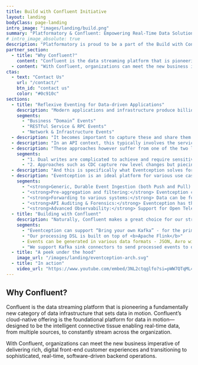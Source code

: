 ```yaml
---
title: Build with Confluent Initiative
layout: landing
bodyClass: page-landing
intro_image: "images/landing/build.png"
summary: "Platformatory & Confluent: Empowering Real-Time Data Solutions"
# intro_image_absolute: true
description: "Platformatory is proud to be a part of the Build with Confluent initiative. By verifying our streaming-based use cases with Confluent, you can have confidence that our Confluent-based service offering is not only built on the leading data streaming platform but also verified by the experts at Confluent."
partner_section:
  - title: "Why Confluent?"
    content: "Confluent is the data streaming platform that is pioneering a fundamentally new category of data infrastructure that sets data in motion. Confluent’s cloud-native offering is the foundational platform for data in motion—designed to be the intelligent connective tissue enabling real-time data, from multiple sources, to constantly stream across the organization."
  - content: "With Confluent, organizations can meet the new business imperative of delivering rich, digital front-end customer experiences and transitioning to sophisticated, real-time, software-driven backend operations."
ctas:
  - text: "Contact Us"
    url: "/contact/"
    btn_id: "contact us"
    color: "#0c910c"
sections:
  - title: "Reflexive Eventing for Data-driven Applications"
    description: "Modern applications and infrastructure produce billions of events of interest. These can be"
    segments:
      - "Business “Domain” Events"
      - "RESTful Service & RPC Events"
      - "Network & Infrastructure Events"
  - description: "It becomes important to capture these and share them with the right stakeholders for processing and deriving insights from them. For example, in an e-commerce product, when an order is placed, multiple entities, such as shipping, payment, billing, BI, etc., are interested in the event."
  - description: "In an API context, this typically involves the service performing a dual write to the database and the message broker, or the same changes being passed through to the message broker using an approach like change data capture."
  - description: "These approaches however suffer from one of the two limitations"
    segments:
      - "1. Dual writes are complicated to achieve and require sensitive code changes. Many times, these maybe legacy applications or outside our domain of control"
      - "2. Approaches such as CDC capture row level changes but piecing back domain objects from table and row level changes requires a lot of complex stream processing."
  - description: "And this is specifically what Eventception solves for. It does this by treating the API history as a transactional log. Eventception hooks into common network layer proxies and agents to synthesize, aggregate and distribute events in a variety of formats."
  - description: "Eventception is an ideal platform for various use cases, starting from"
    segments:
      - "<strong>Generic, Durable Event Ingestion (both Push and Pull):</strong> Eventception can be used to ingest events from various L4-L7 proxies, network logging appliances or existing syslog agents. It has support for REST/HTTP style application services, gRPC, HTTP/2, WebSockets."
      - "<strong>Pre-aggregation and filtering:</strong> Eventception can be used to parse, pre-aggregate and filter data using an idiomatic DSL, so as to summarize, roll-up and efficiently manage massive volumes of data over time."
      - "<strong>Forwarding to various systems:</strong> Data can be forwarded to various systems using connectors: Supporting popular SIEM systems, log-storage systems and analytical data stores. Eventception also supports consuming with Kafka consumers, REST or built-in webhook dispatcher, along with CloudEvent bindings (serverless friendly!)"
      - "<strong>API Auditing & Forensics:</strong> Eventception has the ability to mine granular audit logs for RESTful microservices across your entire API surface."
      - "<strong>Advanced Observability:</strong> Support for Open Telemetry APIs for handling logs, traces and metrics."
  - title: "Building with Confluent"
    description: "Naturally, Confluent makes a great choice for our streaming platform. Here's how -"
    segments:
      - "Eventception can support “Bring your own Kafka” - for the primary destination.  → Can support <b>Confluent Cloud, Confluent Platform</b> and edge Kafka clusters"
      - "Our processing DSL is built on top of <b>Apache Flink</b>"
      - Events can be generated in various data formats - JSON, Avro with <b>Confluent Schema Registry</b>
      - "We support Kafka sink connectors to send processed events to destinations → can also leverage <b>Confluent Cloud fully managed connectors</b>"
  - title: "A peek under the hood"
    image_url: "/images/landing/eventception-arch.svg"
  - title: "In action"
    video_url: "https://www.youtube.com/embed/3NL2ctqglfo?si=pWW7QTqML49R122G"
---
```


## Why Confluent?

Confluent is the data streaming platform that is pioneering a fundamentally new category of data infrastructure that sets data in motion. Confluent’s cloud-native offering is the foundational platform for data in motion—designed to be the intelligent connective tissue enabling real-time data, from multiple sources, to constantly stream across the organization.

With Confluent, organizations can meet the new business imperative of delivering rich, digital front-end customer experiences and transitioning to sophisticated, real-time, software-driven backend operations.

<!-- # Our Joint Solution

Insert text about the joint solution. Provide some background and explain what this solution solves for. Highlight the benefits and the unique value proposition. -->
